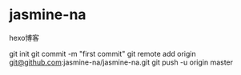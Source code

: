# jasmine-na
hexo博客

git init
git commit -m "first commit"
git remote add origin git@github.com:jasmine-na/jasmine-na.git
git push -u origin master
